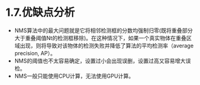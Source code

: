 # 1.7.优缺点分析

- NMS算法中的最大问题就是它将相邻检测框的分数均强制归零(既将重叠部分大于重叠阈值Nt的检测框移除)。在这种情况下，如果一个真实物体在重叠区域出现，则将导致对该物体的检测失败并降低了算法的平均检测率（average precision, AP）。
- NMS的阈值也不太容易确定，设置过小会出现误删，设置过高又容易增大误检。
- NMS一般只能使用CPU计算，无法使用GPU计算。

